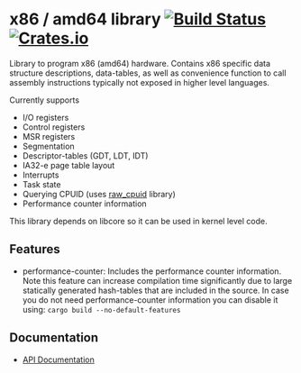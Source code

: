 # x86 / amd64 library [![Build Status](https://travis-ci.org/gz/rust-x86.svg)](https://travis-ci.org/gz/rust-x86) [![Crates.io](https://img.shields.io/crates/v/x86.svg)](https://crates.io/crates/x86)

Library to program x86 (amd64) hardware. Contains x86 specific data structure descriptions, data-tables, as well as convenience function to call assembly instructions typically not exposed in higher level languages.

Currently supports
  * I/O registers
  * Control registers
  * MSR registers
  * Segmentation
  * Descriptor-tables (GDT, LDT, IDT)
  * IA32-e page table layout
  * Interrupts
  * Task state
  * Querying CPUID (uses [raw_cpuid](https://github.com/gz/rust-cpuid) library)
  * Performance counter information

This library depends on libcore so it can be used in kernel level code.

## Features

  * performance-counter: Includes the performance counter information. Note this feature
    can increase compilation time significantly due to large statically generated hash-tables
    that are included in the source. In case you do not need performance-counter information
    you can disable it using: `cargo build --no-default-features`

## Documentation
 * [API Documentation](http://gz.github.io/rust-x86/x86/)
